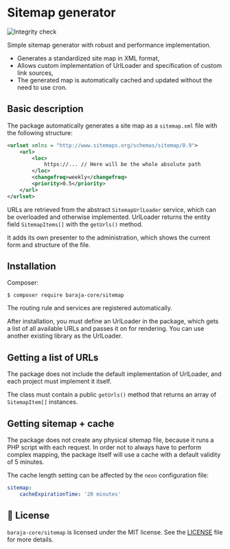 Sitemap generator
=================

![Integrity check](https://github.com/baraja-core/sitemap/workflows/Integrity%20check/badge.svg)

Simple sitemap generator with robust and performance implementation.

- Generates a standardized site map in XML format,
- Allows custom implementation of UrlLoader and specification of custom link sources,
- The generated map is automatically cached and updated without the need to use cron.

Basic description
------------------

The package automatically generates a site map as a `sitemap.xml` file with the following structure:

```xml
<urlset xmlns = "http://www.sitemaps.org/schemas/sitemap/0.9">
    <url>
        <loc>
            https://... // Here will be the whole absolute path
        </loc>
        <changefreq>weekly</changefreq>
        <priority>0.5</priority>
    </url>
</urlset>
```

URLs are retrieved from the abstract `SitemapUrlLoader` service, which can be overloaded and otherwise implemented. UrlLoader returns the entity field `SitemapItems[]` with the `getUrls()` method.

It adds its own presenter to the administration, which shows the current form and structure of the file.

Installation
------------

Composer:

```shel
$ composer require baraja-core/sitemap
```

The routing rule and services are registered automatically.

After installation, you must define an UrlLoader in the package, which gets a list of all available URLs and passes it on for rendering. You can use another existing library as the UrlLoader.

Getting a list of URLs
----------------------

The package does not include the default implementation of UrlLoader, and each project must implement it itself.

The class must contain a public `getUrls()` method that returns an array of `SitemapItem[]` instances.

Getting sitemap + cache
-----------------------

The package does not create any physical sitemap file, because it runs a PHP script with each request. In order not to always have to perform complex mapping, the package itself will use a cache with a default validity of 5 minutes.

The cache length setting can be affected by the `neon` configuration file:

```yaml
sitemap:
    cacheExpirationTime: '20 minutes'
```

📄 License
-----------

`baraja-core/sitemap` is licensed under the MIT license. See the [LICENSE](https://github.com/baraja-core/sitemap/blob/master/LICENSE) file for more details.
